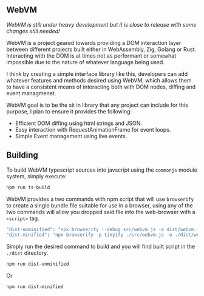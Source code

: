 WebVM 
-------

*WebVM is still under heavy development but it is close to release with some changes still needed!*

WebVM is a project geared towards providing a DOM interaction layer between different 
projects built either in WebAssembly, Zig, Golang or Rust. Interacting with the DOM is at times 
not as performant or somewhat impossible due to the nature of whatever language being used.

I think by creating a simple interface library like this, developers can add whatever features 
and methods desired using WebVM, which allows them to have a consistent means of interacting both 
with DOM nodes, diffing and event managmenet.

WebVM goal is to be the sit in library that any project can include for this purpose, I plan to ensure
it provides the following:

- Efficient DOM diffing using html strings and JSON.
- Easy interaction with RequestAnimationFrame for event loops.
- Simple Event management using live events.

## Building

To build WebVM typescript sources into javscript using the `commonjs` module system, simply
execute:

```bash
npm run ts-build
```

WebVM provides a two commands with npm script that will use `browserify` to create a single bundle file suitable for use
in a browser, using any of the two commands will allow you dropped said file into the web-browser with a `<script>` tag.

```bash
"dist-unminified": "npx browserify --debug src/webvm.js -o dist/webvm.js",
"dist-minified": "npx browserify -p tinyify ./src/webvm.js -o ./dist/webvm.min.js",
```

Simply run the desired command to build and you will find built script in the `./dist` directory.

```bash
npm run dist-unminified
```

Or

```bash
npm run dist-minified
```
